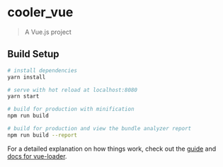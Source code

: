# cooler_vue

> A Vue.js project

## Build Setup

``` bash
# install dependencies
yarn install

# serve with hot reload at localhost:8080
yarn start

# build for production with minification
npm run build

# build for production and view the bundle analyzer report
npm run build --report
```

For a detailed explanation on how things work, check out the [guide](http://vuejs-templates.github.io/webpack/) and [docs for vue-loader](http://vuejs.github.io/vue-loader).

